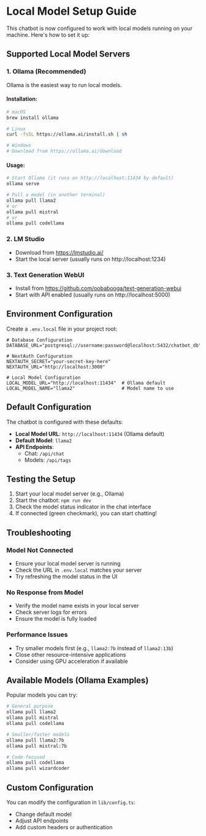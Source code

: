# Local Model Setup Guide

This chatbot is now configured to work with local models running on your machine. Here's how to set it up:

## Supported Local Model Servers

### 1. Ollama (Recommended)
Ollama is the easiest way to run local models.

#### Installation:
```bash
# macOS
brew install ollama

# Linux
curl -fsSL https://ollama.ai/install.sh | sh

# Windows
# Download from https://ollama.ai/download
```

#### Usage:
```bash
# Start Ollama (it runs on http://localhost:11434 by default)
ollama serve

# Pull a model (in another terminal)
ollama pull llama2
# or
ollama pull mistral
# or
ollama pull codellama
```

### 2. LM Studio
- Download from https://lmstudio.ai/
- Start the local server (usually runs on http://localhost:1234)

### 3. Text Generation WebUI
- Install from https://github.com/oobabooga/text-generation-webui
- Start with API enabled (usually runs on http://localhost:5000)

## Environment Configuration

Create a `.env.local` file in your project root:

```env
# Database Configuration
DATABASE_URL="postgresql://username:password@localhost:5432/chatbot_db"

# NextAuth Configuration
NEXTAUTH_SECRET="your-secret-key-here"
NEXTAUTH_URL="http://localhost:3000"

# Local Model Configuration
LOCAL_MODEL_URL="http://localhost:11434"  # Ollama default
LOCAL_MODEL_NAME="llama2"                 # Model name to use
```

## Default Configuration

The chatbot is configured with these defaults:
- **Local Model URL**: `http://localhost:11434` (Ollama default)
- **Default Model**: `llama2`
- **API Endpoints**: 
  - Chat: `/api/chat`
  - Models: `/api/tags`

## Testing the Setup

1. Start your local model server (e.g., Ollama)
2. Start the chatbot: `npm run dev`
3. Check the model status indicator in the chat interface
4. If connected (green checkmark), you can start chatting!

## Troubleshooting

### Model Not Connected
- Ensure your local model server is running
- Check the URL in `.env.local` matches your server
- Try refreshing the model status in the UI

### No Response from Model
- Verify the model name exists in your local server
- Check server logs for errors
- Ensure the model is fully loaded

### Performance Issues
- Try smaller models first (e.g., `llama2:7b` instead of `llama2:13b`)
- Close other resource-intensive applications
- Consider using GPU acceleration if available

## Available Models (Ollama Examples)

Popular models you can try:
```bash
# General purpose
ollama pull llama2
ollama pull mistral
ollama pull codellama

# Smaller/faster models
ollama pull llama2:7b
ollama pull mistral:7b

# Code-focused
ollama pull codellama
ollama pull wizardcoder
```

## Custom Configuration

You can modify the configuration in `lib/config.ts`:
- Change default model
- Adjust API endpoints
- Add custom headers or authentication
